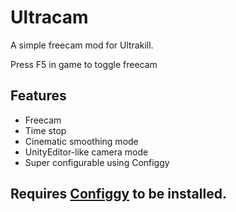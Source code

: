 # Ultracam

A simple freecam mod for Ultrakill.

Press F5 in game to toggle freecam

## Features
- Freecam
- Time stop
- Cinematic smoothing mode
- UnityEditor-like camera mode
- Super configurable using Configgy

## Requires [Configgy](https://github.com/Hydraxous/Configgy/releases/latest) to be installed.
